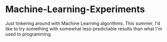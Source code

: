 # Machine-Learning-Experiments

Just tinkering around with Machine Learning algorithms. This summer, I'd like to try something with somewhat less-predictable results than what I'm used to programming.
